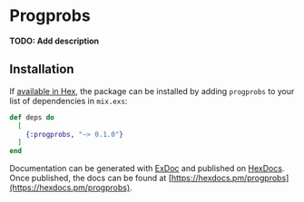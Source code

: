 # Progprobs

**TODO: Add description**

## Installation

If [available in Hex](https://hex.pm/docs/publish), the package can be installed
by adding `progprobs` to your list of dependencies in `mix.exs`:

```elixir
def deps do
  [
    {:progprobs, "~> 0.1.0"}
  ]
end
```

Documentation can be generated with [ExDoc](https://github.com/elixir-lang/ex_doc)
and published on [HexDocs](https://hexdocs.pm). Once published, the docs can
be found at [https://hexdocs.pm/progprobs](https://hexdocs.pm/progprobs).


